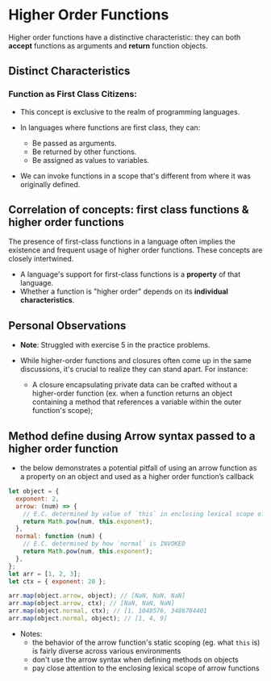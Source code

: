 # Higher Order Functions

Higher order functions have a distinctive characteristic: they can both **accept** functions as arguments and **return** function objects.

## Distinct Characteristics

### Function as First Class Citizens:

- This concept is exclusive to the realm of programming languages.
- In languages where functions are first class, they can:

  - Be passed as arguments.
  - Be returned by other functions.
  - Be assigned as values to variables.

- We can invoke functions in a scope that's different from where it was originally defined.

## Correlation of concepts: first class functions & higher order functions

The presence of first-class functions in a language often implies the existence and frequent usage of higher order functions. These concepts are closely intertwined.

- A language's support for first-class functions is a **property** of that language.
- Whether a function is "higher order" depends on its **individual characteristics**.

## Personal Observations

- **Note**: Struggled with exercise 5 in the practice problems.

- While higher-order functions and closures often come up in the same discussions, it's crucial to realize they can stand apart. For instance:
  - A closure encapsulating private data can be crafted without a higher-order function (ex. when a function returns an object containing a method that references a variable within the outer function's scope);

## Method define dusing Arrow syntax passed to a higher order function

- the below demonstrates a potential pitfall of using an arrow function as a property on an object and used as a higher order function’s callback

```jsx
let object = {
  exponent: 2,
  arrow: (num) => {
    // E.C. determined by value of `this` in enclosing lexical scope of `arrow`'s DEFINITION
    return Math.pow(num, this.exponent);
  },
  normal: function (num) {
    // E.C. determined by how `normal` is INVOKED
    return Math.pow(num, this.exponent);
  },
};
let arr = [1, 2, 3];
let ctx = { exponent: 20 };

arr.map(object.arrow, object); // [NaN, NaN, NaN]
arr.map(object.arrow, ctx); // [NaN, NaN, NaN]
arr.map(object.normal, ctx); // [1, 1048576, 3486784401
arr.map(object.normal, object); // [1, 4, 9]
```

- Notes:
  - the behavior of the arrow function's static scoping (eg. what `this` is) is fairly diverse across various environments
  - don't use the arrow syntax when defining methods on objects
  - pay close attention to the enclosing lexical scope of arrow functions
